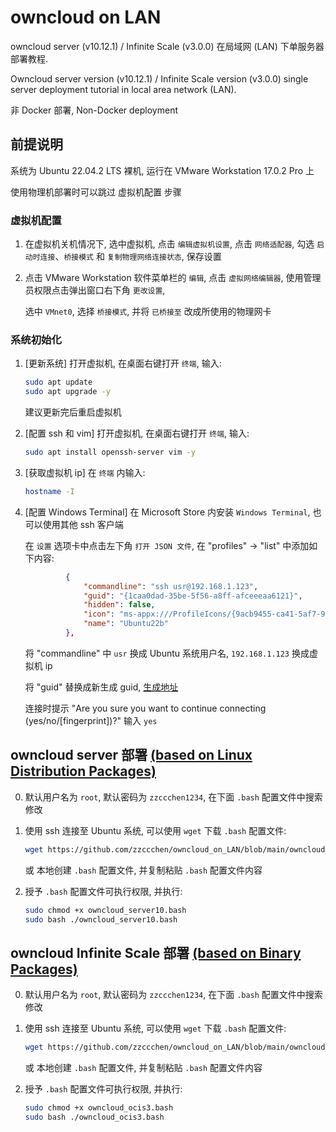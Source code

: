 # owncloud on LAN

owncloud server (v10.12.1) / Infinite Scale (v3.0.0) 在局域网 (LAN) 下单服务器部署教程.

Owncloud server version (v10.12.1) / Infinite Scale version (v3.0.0) single server deployment tutorial in local area network (LAN).

非 Docker 部署, Non-Docker deployment

## 前提说明

系统为 Ubuntu 22.04.2 LTS 裸机, 运行在 VMware Workstation 17.0.2 Pro 上

使用物理机部署时可以跳过 虚拟机配置 步骤

### 虚拟机配置

1. 在虚拟机关机情况下, 选中虚拟机, 点击 `编辑虚拟机设置`, 点击 `网络适配器`, 勾选 `启动时连接`、`桥接模式` 和 `复制物理网络连接状态`, 保存设置

2. 点击 VMware Workstation 软件菜单栏的 `编辑`, 点击 `虚拟网络编辑器`, 使用管理员权限点击弹出窗口右下角 `更改设置`,

   选中 `VMnet0`, 选择 `桥接模式`, 并将 `已桥接至` 改成所使用的物理网卡

### 系统初始化

1. [更新系统] 打开虚拟机, 在桌面右键打开 `终端`, 输入:

   ```bash
   sudo apt update
   sudo apt upgrade -y
   ```

   建议更新完后重启虚拟机

2. [配置 ssh 和 vim] 打开虚拟机, 在桌面右键打开 `终端`, 输入:

   ```bash
   sudo apt install openssh-server vim -y
   ```

3. [获取虚拟机 ip] 在 `终端` 内输入:

   ```bash
   hostname -I
   ```

4. [配置 Windows Terminal] 在 Microsoft Store 内安装 `Windows Terminal`, 也可以使用其他 ssh 客户端

   在 `设置` 选项卡中点击左下角 `打开 JSON 文件`, 在 "profiles" -> "list" 中添加如下内容:

   ```json
            {
                "commandline": "ssh usr@192.168.1.123",
                "guid": "{1caa0dad-35be-5f56-a8ff-afceeeaa6121}",
                "hidden": false,
                "icon": "ms-appx:///ProfileIcons/{9acb9455-ca41-5af7-950f-6bca1bc9722f}.png",
                "name": "Ubuntu22b"
            },
   ```

   将 "commandline" 中 `usr` 换成 Ubuntu 系统用户名, `192.168.1.123` 换成虚拟机 ip
   
   将 "guid" 替换成新生成 guid, [生成地址](https://www.iamwawa.cn/guid.html)

   连接时提示 "Are you sure you want to continue connecting (yes/no/[fingerprint])?" 输入 `yes`

## owncloud server 部署 [(based on Linux Distribution Packages)](https://software.opensuse.org//download.html?project=isv:ownCloud:server:10&package=owncloud-complete-files)

0. 默认用户名为 `root`, 默认密码为 `zzccchen1234`, 在下面 `.bash` 配置文件中搜索修改

1. 使用 ssh 连接至 Ubuntu 系统, 可以使用 `wget` 下载 `.bash` 配置文件:
   
   ```bash
   wget https://github.com/zzccchen/owncloud_on_LAN/blob/main/owncloud_server10.bash
   ```

   或 本地创建 `.bash` 配置文件, 并复制粘贴 `.bash` 配置文件内容

2. 授予 `.bash` 配置文件可执行权限, 并执行:
   
   ```bash
   sudo chmod +x owncloud_server10.bash
   sudo bash ./owncloud_server10.bash
   ```

## owncloud Infinite Scale 部署 [(based on Binary Packages)](https://download.owncloud.com/ocis/ocis/stable/3.0.0/)

0. 默认用户名为 `root`, 默认密码为 `zzccchen1234`, 在下面 `.bash` 配置文件中搜索修改

1. 使用 ssh 连接至 Ubuntu 系统, 可以使用 `wget` 下载 `.bash` 配置文件:
   
   ```bash
   wget https://github.com/zzccchen/owncloud_on_LAN/blob/main/owncloud_ocis3.bash
   ```

   或 本地创建 `.bash` 配置文件, 并复制粘贴 `.bash` 配置文件内容

2. 授予 `.bash` 配置文件可执行权限, 并执行:
   
   ```bash
   sudo chmod +x owncloud_ocis3.bash
   sudo bash ./owncloud_ocis3.bash
   ```
